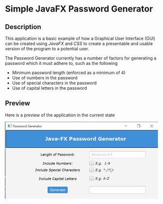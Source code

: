 # Simple JavaFX Password Generator
 
## Description
This application is a basic example of how a Graphical User Interface (GUI) can be created using *JavaFX* and *CSS* to create a presentable and usable version of the program to a potential user.

The Password Generator currently has a number of factors for generating a password which it must adhere to, such as the following
* Minimum password length (enforced as a minimum of 4)
* Use of numbers in the password
* Use of special characters in the password
* Use of capital letters in the password

## Preview
Here is a preview of the application in the current state

![GUI Image](Images/GUI.png)